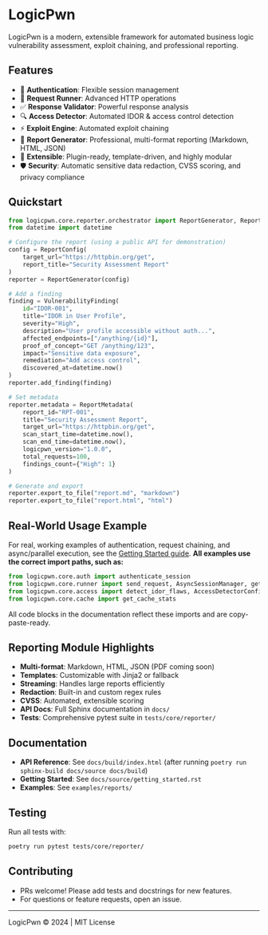 # LogicPwn

LogicPwn is a modern, extensible framework for automated business logic vulnerability assessment, exploit chaining, and professional reporting.

## Features
- 🔐 **Authentication**: Flexible session management
- 🚀 **Request Runner**: Advanced HTTP operations
- ✅ **Response Validator**: Powerful response analysis
- 🔍 **Access Detector**: Automated IDOR & access control detection
- ⚡ **Exploit Engine**: Automated exploit chaining
- 📄 **Report Generator**: Professional, multi-format reporting (Markdown, HTML, JSON)
- 🧩 **Extensible**: Plugin-ready, template-driven, and highly modular
- 🛡️ **Security**: Automatic sensitive data redaction, CVSS scoring, and privacy compliance

## Quickstart

```python
from logicpwn.core.reporter.orchestrator import ReportGenerator, ReportConfig, VulnerabilityFinding, ReportMetadata
from datetime import datetime

# Configure the report (using a public API for demonstration)
config = ReportConfig(
    target_url="https://httpbin.org/get",
    report_title="Security Assessment Report"
)
reporter = ReportGenerator(config)

# Add a finding
finding = VulnerabilityFinding(
    id="IDOR-001",
    title="IDOR in User Profile",
    severity="High",
    description="User profile accessible without auth...",
    affected_endpoints=["/anything/{id}"],
    proof_of_concept="GET /anything/123",
    impact="Sensitive data exposure",
    remediation="Add access control",
    discovered_at=datetime.now()
)
reporter.add_finding(finding)

# Set metadata
reporter.metadata = ReportMetadata(
    report_id="RPT-001",
    title="Security Assessment Report",
    target_url="https://httpbin.org/get",
    scan_start_time=datetime.now(),
    scan_end_time=datetime.now(),
    logicpwn_version="1.0.0",
    total_requests=100,
    findings_count={"High": 1}
)

# Generate and export
reporter.export_to_file("report.md", "markdown")
reporter.export_to_file("report.html", "html")
```

## Real-World Usage Example

For real, working examples of authentication, request chaining, and async/parallel execution, see the [Getting Started guide](docs/source/getting_started.rst). **All examples use the correct import paths, such as:**

```python
from logicpwn.core.auth import authenticate_session
from logicpwn.core.runner import send_request, AsyncSessionManager, get_performance_summary
from logicpwn.core.access import detect_idor_flaws, AccessDetectorConfig
from logicpwn.core.cache import get_cache_stats
```

All code blocks in the documentation reflect these imports and are copy-paste-ready.

## Reporting Module Highlights
- **Multi-format**: Markdown, HTML, JSON (PDF coming soon)
- **Templates**: Customizable with Jinja2 or fallback
- **Streaming**: Handles large reports efficiently
- **Redaction**: Built-in and custom regex rules
- **CVSS**: Automated, extensible scoring
- **API Docs**: Full Sphinx documentation in `docs/`
- **Tests**: Comprehensive pytest suite in `tests/core/reporter/`

## Documentation
- **API Reference**: See `docs/build/index.html` (after running `poetry run sphinx-build docs/source docs/build`)
- **Getting Started**: See `docs/source/getting_started.rst`
- **Examples**: See `examples/reports/`

## Testing
Run all tests with:
```sh
poetry run pytest tests/core/reporter/
```

## Contributing
- PRs welcome! Please add tests and docstrings for new features.
- For questions or feature requests, open an issue.

---
LogicPwn © 2024 | MIT License 